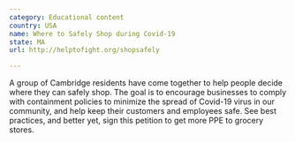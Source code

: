 ```yaml
---
category: Educational content
country: USA
name: Where to Safely Shop during Covid-19
state: MA
url: http://helptofight.org/shopsafely

---
```


A group of Cambridge residents have come together to help people decide where they can safely shop. The goal is to encourage businesses to comply with containment policies to minimize the spread of Covid-19 virus in our community, and help keep their customers and employees safe. See best practices, and better yet, sign this petition to get more PPE to grocery stores.
